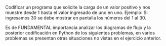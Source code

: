 Codificar un programa que solicite la carga de un valor positivo y nos muestre desde 1 hasta el valor ingresado de uno en uno.
Ejemplo: Si ingresamos 30 se debe mostrar en pantalla los números del 1 al 30.

Es de FUNDAMENTAL importancia analizar los diagramas de flujo y la posterior codificación en Python de los siguientes problemas, en varios problemas se presentan otras situaciones no vistas en el ejercicio anterior.